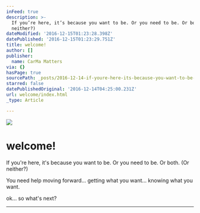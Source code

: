```yaml
---
inFeed: true
description: >-
  If you’re here, it’s because you want to be. Or you need to be. Or both. (Or
  neither?)
dateModified: '2016-12-15T01:23:28.398Z'
datePublished: '2016-12-15T01:23:29.751Z'
title: welcome!
author: []
publisher:
  name: CarMa Matters
via: {}
hasPage: true
sourcePath: _posts/2016-12-14-if-youre-here-its-because-you-want-to-be-or-you-need-to.md
starred: false
datePublishedOriginal: '2016-12-14T04:25:00.231Z'
url: welcome/index.html
_type: Article

---
```

![](https://the-grid-user-content.s3-us-west-2.amazonaws.com/814cc2d9-2f1a-4b0d-8732-089b4de89b7e.jpg)

# welcome!

If you're here, it's because you want to be. Or you need to be. Or both. (Or neither?)

You need help moving forward... getting what you want... knowing what you want.

ok... so what's next?

---